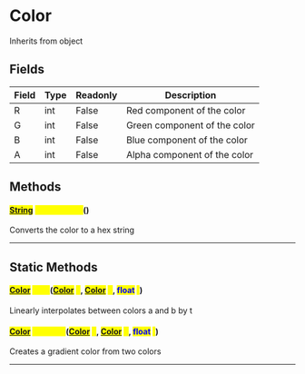 # Color
Inherits from object
## Fields
|Field|Type|Readonly|Description|
|---|---|---|---|
|R|int|False|Red component of the color|
|G|int|False|Green component of the color|
|B|int|False|Blue component of the color|
|A|int|False|Alpha component of the color|
## Methods
#### <mark style="color:blue;">[String](../static/String.md)</mark> <mark style="color:yellow;">ToHexString</mark>()
Converts the color to a hex string

---

## Static Methods
#### <mark style="color:blue;">[Color](../objects/Color.md)</mark> <mark style="color:yellow;">Lerp</mark>(<mark style="color:blue;">[Color](../objects/Color.md)</mark> <mark style="color:yellow;">a</mark>, <mark style="color:blue;">[Color](../objects/Color.md)</mark> <mark style="color:yellow;">b</mark>, <mark style="color:blue;">float</mark> <mark style="color:yellow;">t</mark>)
Linearly interpolates between colors a and b by t
#### <mark style="color:blue;">[Color](../objects/Color.md)</mark> <mark style="color:yellow;">Gradient</mark>(<mark style="color:blue;">[Color](../objects/Color.md)</mark> <mark style="color:yellow;">a</mark>, <mark style="color:blue;">[Color](../objects/Color.md)</mark> <mark style="color:yellow;">b</mark>, <mark style="color:blue;">float</mark> <mark style="color:yellow;">t</mark>)
Creates a gradient color from two colors

---

